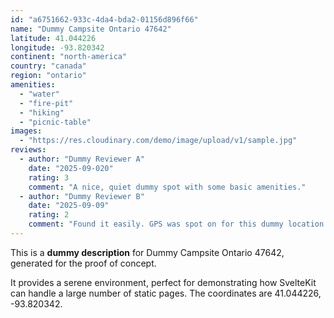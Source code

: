 ```yaml
---
id: "a6751662-933c-4da4-bda2-01156d896f66"
name: "Dummy Campsite Ontario 47642"
latitude: 41.044226
longitude: -93.820342
continent: "north-america"
country: "canada"
region: "ontario"
amenities:
  - "water"
  - "fire-pit"
  - "hiking"
  - "picnic-table"
images:
  - "https://res.cloudinary.com/demo/image/upload/v1/sample.jpg"
reviews:
  - author: "Dummy Reviewer A"
    date: "2025-09-020"
    rating: 3
    comment: "A nice, quiet dummy spot with some basic amenities."
  - author: "Dummy Reviewer B"
    date: "2025-09-09"
    rating: 2
    comment: "Found it easily. GPS was spot on for this dummy location."
---
```


This is a **dummy description** for Dummy Campsite Ontario 47642, generated for the proof of concept.

It provides a serene environment, perfect for demonstrating how SvelteKit can handle a large number of static pages. The coordinates are 41.044226, -93.820342.
